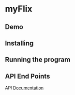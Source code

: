 # myFlix

## Demo

## Installing

## Running the program

## API End Points

API [Documentation](https://documenter.getpostman.com/view/9595116/SW7dWSG1?version=latest)
